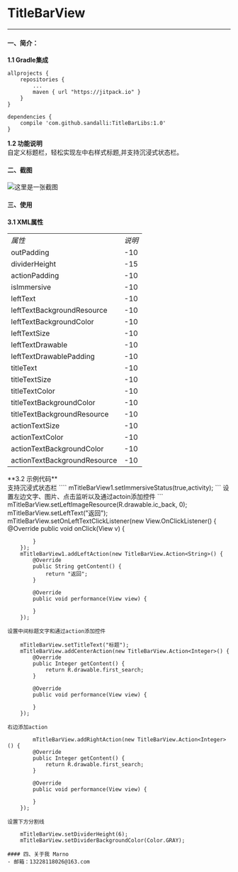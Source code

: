 # TitleBarView
--------------------------
#### 一、简介：
**1.1 Gradle集成**<br>
```
allprojects {
    repositories {
        ...
        maven { url "https://jitpack.io" }
    }
}
```
```
dependencies {
    compile 'com.github.sandalli:TitleBarLibs:1.0'
}

```

**1.2 功能说明**<br>
自定义标题栏，轻松实现左中右样式标题,并支持沉浸式状态栏。
 
#### 二、截图
![这里是一张截图](https://www.baidu.com/img/bd_logo1.png"截图")
#### 三、使用
**3.1 XML属性**<br>
<table>
<tbody>
<tr><td><em>属性</em></td><td><em>说明</em></td></tr>
<tr><td>outPadding</td><td>-10</td></tr>
<tr><td>dividerHeight</td><td>-15</td></tr>
<tr><td>actionPadding</td><td>-10</td></tr>
<tr><td>isImmersive</td><td>-10</td></tr>
<tr><td>leftText</td><td>-10</td></tr>
<tr><td>leftTextBackgroundResource</td><td>-10</td></tr>
<tr><td>leftTextBackgroundColor</td><td>-10</td></tr>
<tr><td>leftTextSize</td><td>-10</td></tr>
<tr><td>leftTextDrawable</td><td>-10</td></tr>
<tr><td>leftTextDrawablePadding</td><td>-10</td></tr>
<tr><td>titleText</td><td>-10</td></tr>
<tr><td>titleTextSize</td><td>-10</td></tr>
<tr><td>titleTextColor</td><td>-10</td></tr>
<tr><td>titleTextBackgroundColor</td><td>-10</td></tr>
<tr><td>titleTextBackgroundResource</td><td>-10</td></tr>
<tr><td>actionTextSize</td><td>-10</td></tr>
<tr><td>actionTextColor</td><td>-10</td></tr>
<tr><td>actionTextBackgroundColor</td><td>-10</td></tr>
<tr><td>actionTextBackgroundResource</td><td>-10</td></tr>
</tbody>
</table>
**3.2 示例代码**<br>
支持沉浸式状态栏
````
        mTitleBarView1.setImmersiveStatus(true,activity);
```
设置左边文字、图片、点击监听以及通过actoin添加控件
```
        mTitleBarView.setLeftImageResource(R.drawable.ic_back, 0);
        mTitleBarView.setLeftText("返回");
        mTitleBarView.setOnLeftTextClickListener(new View.OnClickListener() {
            @Override
            public void onClick(View v) {

            }
        });
        mTitleBarView1.addLeftAction(new TitleBarView.Action<String>() {
            @Override
            public String getContent() {
                return "返回";
            }

            @Override
            public void performance(View view) {

            }
        });
```
设置中间标题文字和通过action添加控件
```
        mTitleBarView.setTitleText("标题");
        mTitleBarView.addCenterAction(new TitleBarView.Action<Integer>() {
            @Override
            public Integer getContent() {
                return R.drawable.first_search;
            }

            @Override
            public void performance(View view) {

            }
        });
```
右边添加action
```
            mTitleBarView.addRightAction(new TitleBarView.Action<Integer>() {
            @Override
            public Integer getContent() {
                return R.drawable.first_search;
            }

            @Override
            public void performance(View view) {

            }
        });
```
设置下方分割线
```
        mTitleBarView.setDividerHeight(6);
        mTitleBarView.setDividerBackgroundColor(Color.GRAY);
```
#### 四、关于我 Marno
- 邮箱：13228118026@163.com
